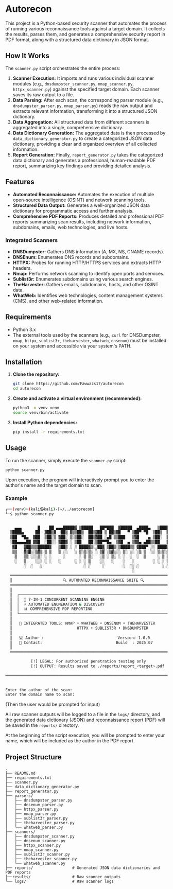 # Autorecon

This project is a Python-based security scanner that automates the process of running various reconnaissance tools against a target domain. It collects the results, parses them, and generates a comprehensive security report in PDF format, along with a structured data dictionary in JSON format.

## How It Works

The `scanner.py` script orchestrates the entire process:

1.  **Scanner Execution:** It imports and runs various individual scanner modules (e.g., `dnsdumpster_scanner.py`, `nmap_scanner.py`, `httpx_scanner.py`) against the specified target domain. Each scanner saves its raw output to a file.
2.  **Data Parsing:** After each scan, the corresponding parser module (e.g., `dnsdumpster_parser.py`, `nmap_parser.py`) reads the raw output and extracts relevant information, transforming it into a structured JSON dictionary.
3.  **Data Aggregation:** All structured data from different scanners is aggregated into a single, comprehensive dictionary.
4.  **Data Dictionary Generation:** The aggregated data is then processed by `data_dictionary_generator.py` to create a categorized JSON data dictionary, providing a clear and organized overview of all collected information.
5.  **Report Generation:** Finally, `report_generator.py` takes the categorized data dictionary and generates a professional, human-readable PDF report, summarizing key findings and providing detailed analysis.

## Features

*   **Automated Reconnaissance:** Automates the execution of multiple open-source intelligence (OSINT) and network scanning tools.
*   **Structured Data Output:** Generates a well-organized JSON data dictionary for programmatic access and further analysis.
*   **Comprehensive PDF Reports:** Produces detailed and professional PDF reports summarizing scan results, including network information, subdomains, emails, web technologies, and live hosts.

### Integrated Scanners

*   **DNSDumpster:** Gathers DNS information (A, MX, NS, CNAME records).
*   **DNSEnum:** Enumerates DNS records and subdomains.
*   **HTTPX:** Probes for running HTTP/HTTPS services and extracts HTTP headers.
*   **Nmap:** Performs network scanning to identify open ports and services.
*   **Sublist3r:** Enumerates subdomains using various search engines.
*   **TheHarvester:** Gathers emails, subdomains, hosts, and other OSINT data.
*   **WhatWeb:** Identifies web technologies, content management systems (CMS), and other web-related information.

## Requirements

*   Python 3.x
*   The external tools used by the scanners (e.g., `curl` for DNSDumpster, `nmap`, `httpx`, `sublist3r`, `theharvester`, `whatweb`, `dnsenum`) must be installed on your system and accessible via your system's PATH.

## Installation

1.  **Clone the repository:**
    ```bash
    git clone https://github.com/Fawwazs17/autorecon 
    cd autorecon
    ```

2.  **Create and activate a virtual environment (recommended):**
    ```bash
    python3 -m venv venv
    source venv/bin/activate
    ```

3.  **Install Python dependencies:**
    ```bash
    pip install -r requirements.txt
    ```

## Usage

To run the scanner, simply execute the `scanner.py` script:

```bash
python scanner.py
```

Upon execution, the program will interactively prompt you to enter the author's name and the target domain to scan.

### Example

```bash
┌──(venv)─(kali㉿kali)-[~/../autorecon]
└─$ python scanner.py


    ▄▄▄       █    ██ ▄▄▄█████▓ ▒█████   ██▀███  ▓█████  ▄████▄   ▒█████   ███▄    █ 
  ▒████▄     ██  ▓██▒▓  ██▒ ▓▒▒██▒  ██▒▓██ ▒ ██▒▓█   ▀ ▒██▀ ▀█  ▒██▒  ██▒ ██ ▀█   █ 
  ▒██  ▀█▄  ▓██  ▒██░▒ ▓██░ ▒░▒██░  ██▒▓██ ░▄█ ▒▒███   ▒▓█    ▄ ▒██░  ██▒▓██  ▀█ ██▒
  ░██▄▄▄▄██ ▓▓█  ░██░░ ▓██▓ ░ ▒██   ██░▒██▀▀█▄  ▒▓█  ▄ ▒▓▓▄ ▄██▒▒██   ██░▓██▒  ▐▌██▒
   ▓█   ▓██▒▒▒█████▓   ▒██▒ ░ ░ ████▓▒░░██▓ ▒██▒░▒████▒▒ ▓███▀ ░░ ████▓▒░▒██░   ▓██░
   ▒▒   ▓▒█░░▒▓▒ ▒ ▒   ▒ ░░   ░ ▒░▒░▒░ ░ ▒▓ ░▒▓░░░ ▒░ ░░ ░▒ ▒  ░░ ▒░▒░▒░ ░ ▒░   ▒ ▒ 
    ▒   ▒▒ ░░░▒░ ░ ░     ░      ░ ▒ ▒░   ░▒ ░ ▒░ ░ ░  ░  ░  ▒     ░ ▒ ▒░ ░ ░░   ░ ▒░
    ░   ▒    ░░░ ░ ░   ░      ░ ░ ░ ▒    ░░   ░    ░   ░        ░ ░ ░ ▒     ░   ░ ░ 
        ░  ░   ░                  ░ ░     ░        ░  ░░ ░          ░ ░           ░ 
                                                       ░                 
  ═══════════════════════════════════════════════════════════════════════════════════                  
  ║                      🔍 AUTOMATED RECONNAISSANCE SUITE 🔍                       ║
  ═══════════════════════════════════════════════════════════════════════════════════
  ║                                                                                 ║
  ║  ┌─────────────────────────────────────────────────────────────────────────┐    ║
  ║  │  🚀 7-IN-1 CONCURRENT SCANNING ENGINE                                   │    ║
  ║  │  ⚡ AUTOMATED ENUMERATION & DISCOVERY                                   │    ║
  ║  │  📊 COMPREHENSIVE PDF REPORTING                                         │    ║
  ║  └─────────────────────────────────────────────────────────────────────────┘    ║
  ║                                                                                 ║
  ║   🔧 INTEGRATED TOOLS: NMAP • WHATWEB • DNSENUM • THEHARVESTER                  ║
  ║                            HTTPX • SUBLIST3R • DNSDUMPSTER                      ║
  ║                                                                                 ║
  ║   💻 Author :                                Version: 1.0.0                     ║
  ║   📧 Contact:                                Build  : 2025.07                   ║
  ║                                                                                 ║
  ═══════════════════════════════════════════════════════════════════════════════════

           [!] LEGAL: For authorized penetration testing only
           [!] OUTPUT: Results saved to ./reports/report_<target>.pdf

═══════════════════════════════════════════════════════════════════════════════════════
                                               
                              
Enter the author of the scan:
Enter the domain name to scan: 

```
(Then the user would be prompted for input)

All raw scanner outputs will be logged to a file in the `logs/` directory, and the generated data dictionary (JSON) and reconnaissance report (PDF) will be saved in the `reports/` directory.

At the beginning of the script execution, you will be prompted to enter your name, which will be included as the author in the PDF report.

## Project Structure

```
.
├── README.md
├── requirements.txt
├── scanner.py
├── data_dictionary_generator.py
├── report_generator.py
├── parsers/
│   ├── dnsdumpster_parser.py
│   ├── dnsenum_parser.py
│   ├── httpx_parser.py
│   ├── nmap_parser.py
│   ├── sublist3r_parser.py
│   ├── theharvester_parser.py
│   └── whatweb_parser.py
├── scanners/
│   ├── dnsdumpster_scanner.py
│   ├── dnsenum_scanner.py
│   ├── httpx_scanner.py
│   ├── nmap_scanner.py
│   ├── sublist3r_scanner.py
│   ├── theharvester_scanner.py
│   └── whatweb_scanner.py
├── reports/                 # Generated JSON data dictionaries and PDF reports
├──results/                  # Raw scanner outputs
└── logs/                    # Raw scanner logs
```
